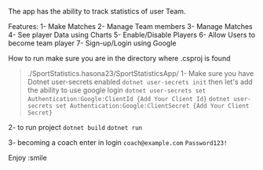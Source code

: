 The app has the ability to track statistics of user Team.

Features: 
1- Make Matches
2- Manage Team members
3- Manage Matches
4- See player Data using Charts
5- Enable/Disable Players
6- Allow Users to become team player
7- Sign-up/Login using Google

How to run
make sure you are in the directory where .csproj is found 
> ./SportStatistics.hasona23/SportStatisticsApp/
1- Make sure you have Dotnet user-secrets enabled
``` dotnet user-secrets init ```
then let's add the ability to use google login 
``` dotnet user-secrets set Authentication:Google:ClientId {Add Your Client Id} ```
``` dotnet user-secrets set Authentication:Google:ClientSecret {Add Your Client Secret} ```

2- to run project
``` dotnet build ```
``` dotnet run ```

3- becoming a coach enter in login
```coach@example.com```
```Password123!```


Enjoy :smile
